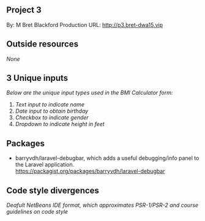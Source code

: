 
## Project 3
By: M Bret Blackford
Production URL: http://p3.bret-dwa15.vip

## Outside resources
*None*

## 3 Unique inputs
*Below are the unique input types used in the BMI Calculator form:*

1. *Text input to indicate name*
2. *Date input to obtain birthday*
3. *Checkbox to indicate gender*
4. *Dropdown to indicate height in feet*

## Packages
* barryvdh/laravel-debugbar, which adds a useful debugging/info panel to the Laravel application.
https://packagist.org/packages/barryvdh/laravel-debugbar

## Code style divergences
*Deafult NetBeans IDE format, which approximates PSR-1/PSR-2 and course guidelines on code style*


